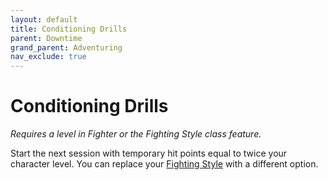 ```yaml
---
layout: default
title: Conditioning Drills
parent: Downtime
grand_parent: Adventuring
nav_exclude: true
---
```


# Conditioning Drills

*Requires a level in Fighter or the Fighting Style class feature.*

Start the next session with temporary hit points equal to twice your character level. You can replace your [Fighting Style](../../docs/more/classes/fighter#fighting-style) with a different option.